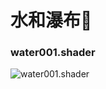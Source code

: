 # 水和瀑布🌊

### water001.shader

![water001.shader](https://github.com/llapuras/ShaderLib/blob/master/Water/water001.gif)

